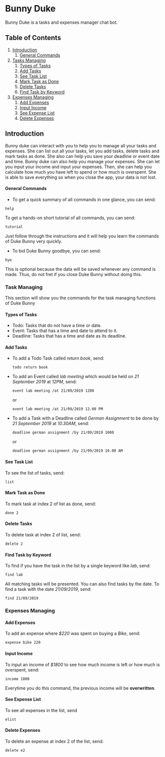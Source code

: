 # Bunny Duke
Bunny Duke is a tasks and expenses manager chat bot.

## Table of Contents

1. [Introduction](#introduction)
	1. [General Commands](#general-commands)
1. [Tasks Managing](#tasks-managing)
	1. [Types of Tasks](#types-of-tasks) 
	1. [Add Tasks](#add-tasks) 
	1. [See Task List](#see-task-list)
	1. [Mark Task as Done](#mark-tasks-as-done)
	1. [Delete Tasks](#delete-tasks)
	1. [Find Task by Keyword](#find-task-by-keyword)
1. [Expenses Managing](#expenses-managing)
	1. [Add Expenses](#add-expenses)
	1. [Input Income](#input-income)
	1. [See Expense List](#see-expense-list)
	1. [Delete Expenses](#delete-expenses)
	
## Introduction

Bunny duke can interact with you to help you to manage all your tasks and expenses. 
She can list out all your tasks, let you add tasks, delete tasks and mark tasks as done.
She also can help you save your deadline or event date and time.
Bunny duke can also help you manage your expenses.
She can let you input your income and input your expenses.
Then, she can help you calculate how much you have left to spend or how much is overspent.
She is able to save everything so when you close the app, your data is not lost.

#### General Commands
- To get a quick summary of all commands in one glance, you can send:
```
help
```

To get a hands-on short tutorial of all commands, you can send:
```
tutorial
```
Just follow through the instructions and it will help you learn the commands of Duke Bunny very quickly.

- To bid Duke Bunny goodbye, you can send:
```
bye
```
This is optional because the data will be saved whenever any command is made. 
Thus, do not fret if you close Duke Bunny without doing this.

### Task Managing
This section will show you the commands for the task managing functions of Duke Bunny

#### Types of Tasks
- Todo:
Tasks that do not have a time or date. 
- Event:
Tasks that has a time and date to attend to it.
- Deadline:
Tasks that has a time and date as its deadline.

#### Add Tasks
- To add a Todo Task called *return book*, send:
	```
	todo return book
	```
- To add an Event called *lab meeting* which would be held on *21 September 2019* at *12PM*, send:
	```
	event lab meeting /at 21/09/2019 1200
	```
	or
	```
	event lab meeting /at 21/09/2019 12.00 PM
	```
- To add a Task with a Deadline called *German Assignment* to be done by *21 September 2019* at *10.30AM*, send:
	```
	deadline german assignment /by 21/09/2019 1000
	```
	or
	```
	deadline german assignment /by 21/09/2019 10.00 AM
	```
#### See Task List
To see the list of tasks, send:
```
list
```

#### Mark Task as Done
To mark task at index 2 of list as done, send:
```
done 2
```

#### Delete Tasks
To delete task at index 2 of list, send:
```
delete 2
```

#### Find Task by Keyword
To find if you have the task in the list by a single keyword like *lab*, send:
```
find lab
```

All matching tasks will be presented.
You can also find tasks by the date. 
To find a task with the date *21/09/2019*, send:
```
find 21/09/2019
```

### Expenses Managing
#### Add Expenses
To add an expense where *$220* was spent on buying a *Bike*, send:
```
expense bike 220
```

#### Input Income
To input an income of *$1800* to see how much income is left or how much is overspent, send:
```
income 1800
```
Everytime you do this command, the previous income will be **overwritten**.

#### See Expense List
To see all expenses in the list, send
```
elist
```

#### Delete Expenses
To delete an expense at index 2 of the list, send:
```
delete e2
```
